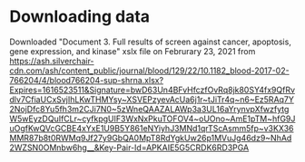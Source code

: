 # Downloading data

Downloaded "Document 3. Full results of screen against cancer, apoptosis, gene expression, and kinase" xslx file on Februrary 23, 2021 from <https://ash.silverchair-cdn.com/ash/content_public/journal/blood/129/22/10.1182_blood-2017-02-766204/4/blood766204-sup-shrna.xlsx?Expires=1616523511&Signature=bwD63Un4BFvHfczfOvRq8jk80SY4fx9QfRvdlv7CfiaUCxSvjIhLKwTHMYsy~XSVEPzyevAcUa6j1r~tJiTr4q~n6~Ez5RAq7Y2NojDfc8Yu5fh3m2CJi7N0~5zWneQAAZALAWp3a3UL16aYrynvpXfwzfytgW5wEyzDQuIfCLr~cyfkpgUIF3WxNxPkuTOFOV4~oUOno~AmE1pTM~hfG9JuOgfKwQVcGCBE4xYxE1U9B5Y861eNYiyhJ3MNd1qrTScAsmm5fp~v3KX36MMR87b8t0RWMq9Jf27y9GbQA0MpT8RdYgkUw26p1MVuJg46dz9~NhAd2WZSN0OMnbw6hg__&Key-Pair-Id=APKAIE5G5CRDK6RD3PGA>
